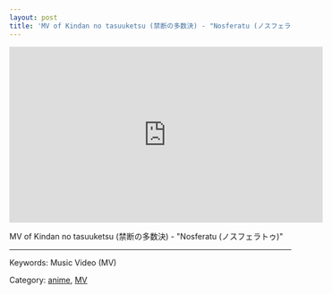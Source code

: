 ```yaml
---
layout: post
title: 'MV of Kindan no tasuuketsu (禁断の多数決) - "Nosferatu (ノスフェラトゥ)"'
---
```



<div class="tanasinn_contents" style="text-align: center;">
<iframe width="560" height="315" src="https://www.youtube.com/embed/Vw4cighQfgA" frameborder="0" allow="accelerometer; autoplay; encrypted-media; gyroscope; picture-in-picture" allowfullscreen></iframe>
</div>


MV of Kindan no tasuuketsu (禁断の多数決) - "Nosferatu (ノスフェラトゥ)"

---

Keywords: Music Video (MV)

Category: [anime](/lists/anime_list.html), [MV](/lists/MV_list.html)

